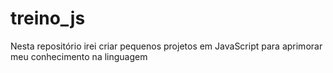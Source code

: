 # treino_js
Nesta repositório irei criar pequenos projetos em JavaScript para aprimorar meu conhecimento na linguagem
